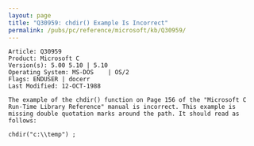 ```yaml
---
layout: page
title: "Q30959: chdir() Example Is Incorrect"
permalink: /pubs/pc/reference/microsoft/kb/Q30959/
---
```


	Article: Q30959
	Product: Microsoft C
	Version(s): 5.00 5.10 | 5.10
	Operating System: MS-DOS    | OS/2
	Flags: ENDUSER | docerr
	Last Modified: 12-OCT-1988
	
	The example of the chdir() function on Page 156 of the "Microsoft C
	Run-Time Library Reference" manual is incorrect. This example is
	missing double quotation marks around the path. It should read as
	follows:
	
	chdir("c:\\temp") ;
